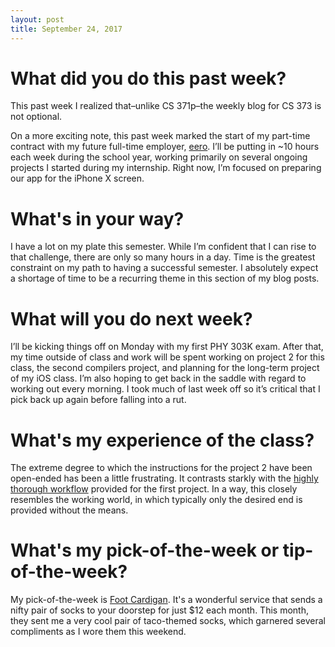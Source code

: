 ```yaml
---
layout: post
title: September 24, 2017
---
```


# What did you do this past week?

This past week I realized that–unlike CS 371p–the weekly blog for CS 373 is not optional.

On a more exciting note, this past week marked the start of my part-time contract with my future full-time employer, [eero](https://eero.com). I’ll be putting in ~10 hours each week during the school year, working primarily on several ongoing projects I started during my internship. Right now, I’m focused on preparing our app for the iPhone X screen.

# What's in your way?

I have a lot on my plate this semester. While I’m confident that I can rise to that challenge, there are only so many hours in a day. Time is the greatest constraint on my path to having a successful semester. I absolutely expect a shortage of time to be a recurring theme in this section of my blog posts.

# What will you do next week?

I’ll be kicking things off on Monday with my first PHY 303K exam. After that, my time outside of class and work will be spent working on project 2 for this class, the second compilers project, and planning for the long-term project of my iOS class. I’m also hoping to get back in the saddle with regard to working out every morning. I took much of last week off so it’s critical that I pick back up again before falling into a rut.

# What's my experience of the class?

The extreme degree to which the instructions for the project 2 have been open-ended has been a little frustrating. It contrasts starkly with the [highly thorough workflow](http://www.cs.utexas.edu/users/downing/cs373/Workflow.html) provided for the first project. In a way, this closely resembles the working world, in which typically only the desired end is provided without the means.

# What's my pick-of-the-week or tip-of-the-week?

My pick-of-the-week is [Foot Cardigan](https://www.footcardigan.com). It's a wonderful service that sends a nifty pair of socks to your doorstep for just $12 each month. This month, they sent me a very cool pair of taco-themed socks, which garnered several compliments as I wore them this weekend.